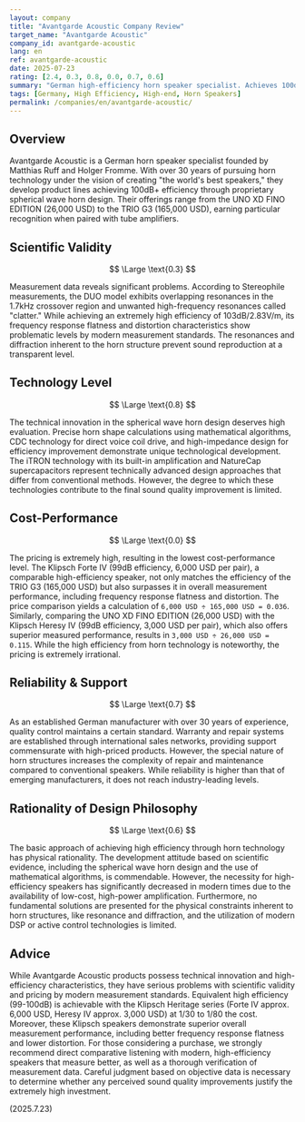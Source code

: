 ```yaml
---
layout: company
title: "Avantgarde Acoustic Company Review"
target_name: "Avantgarde Acoustic"
company_id: avantgarde-acoustic
lang: en
ref: avantgarde-acoustic
date: 2025-07-23
rating: [2.4, 0.3, 0.8, 0.0, 0.7, 0.6]
summary: "German high-efficiency horn speaker specialist. Achieves 100dB+ efficiency through proprietary spherical wave horn technology, but measurement performance is problematic by modern standards, with prices 30-80 times higher than products with equivalent efficiency and superior performance."
tags: [Germany, High Efficiency, High-end, Horn Speakers]
permalink: /companies/en/avantgarde-acoustic/
---
```

## Overview

Avantgarde Acoustic is a German horn speaker specialist founded by Matthias Ruff and Holger Fromme. With over 30 years of pursuing horn technology under the vision of creating "the world's best speakers," they develop product lines achieving 100dB+ efficiency through proprietary spherical wave horn design. Their offerings range from the UNO XD FINO EDITION (26,000 USD) to the TRIO G3 (165,000 USD), earning particular recognition when paired with tube amplifiers.

## Scientific Validity

$$ \Large \text{0.3} $$

Measurement data reveals significant problems. According to Stereophile measurements, the DUO model exhibits overlapping resonances in the 1.7kHz crossover region and unwanted high-frequency resonances called "clatter." While achieving an extremely high efficiency of 103dB/2.83V/m, its frequency response flatness and distortion characteristics show problematic levels by modern measurement standards. The resonances and diffraction inherent to the horn structure prevent sound reproduction at a transparent level.

## Technology Level

$$ \Large \text{0.8} $$

The technical innovation in the spherical wave horn design deserves high evaluation. Precise horn shape calculations using mathematical algorithms, CDC technology for direct voice coil drive, and high-impedance design for efficiency improvement demonstrate unique technological development. The iTRON technology with its built-in amplification and NatureCap supercapacitors represent technically advanced design approaches that differ from conventional methods. However, the degree to which these technologies contribute to the final sound quality improvement is limited.

## Cost-Performance

$$ \Large \text{0.0} $$

The pricing is extremely high, resulting in the lowest cost-performance level. The Klipsch Forte IV (99dB efficiency, 6,000 USD per pair), a comparable high-efficiency speaker, not only matches the efficiency of the TRIO G3 (165,000 USD) but also surpasses it in overall measurement performance, including frequency response flatness and distortion. The price comparison yields a calculation of `6,000 USD ÷ 165,000 USD = 0.036`. Similarly, comparing the UNO XD FINO EDITION (26,000 USD) with the Klipsch Heresy IV (99dB efficiency, 3,000 USD per pair), which also offers superior measured performance, results in `3,000 USD ÷ 26,000 USD = 0.115`. While the high efficiency from horn technology is noteworthy, the pricing is extremely irrational.

## Reliability & Support

$$ \Large \text{0.7} $$

As an established German manufacturer with over 30 years of experience, quality control maintains a certain standard. Warranty and repair systems are established through international sales networks, providing support commensurate with high-priced products. However, the special nature of horn structures increases the complexity of repair and maintenance compared to conventional speakers. While reliability is higher than that of emerging manufacturers, it does not reach industry-leading levels.

## Rationality of Design Philosophy

$$ \Large \text{0.6} $$

The basic approach of achieving high efficiency through horn technology has physical rationality. The development attitude based on scientific evidence, including the spherical wave horn design and the use of mathematical algorithms, is commendable. However, the necessity for high-efficiency speakers has significantly decreased in modern times due to the availability of low-cost, high-power amplification. Furthermore, no fundamental solutions are presented for the physical constraints inherent to horn structures, like resonance and diffraction, and the utilization of modern DSP or active control technologies is limited.

## Advice

While Avantgarde Acoustic products possess technical innovation and high-efficiency characteristics, they have serious problems with scientific validity and pricing by modern measurement standards. Equivalent high efficiency (99-100dB) is achievable with the Klipsch Heritage series (Forte IV approx. 6,000 USD, Heresy IV approx. 3,000 USD) at 1/30 to 1/80 the cost. Moreover, these Klipsch speakers demonstrate superior overall measurement performance, including better frequency response flatness and lower distortion. For those considering a purchase, we strongly recommend direct comparative listening with modern, high-efficiency speakers that measure better, as well as a thorough verification of measurement data. Careful judgment based on objective data is necessary to determine whether any perceived sound quality improvements justify the extremely high investment.

(2025.7.23)
